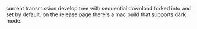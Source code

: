 current transmission develop tree with sequential download forked into and set by default. on the release page there's a mac build that supports dark mode.
